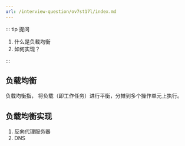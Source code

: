 ```yaml
---
url: /interview-question/ov7st17l/index.md
---
```

::: tip 提问

1. 什么是负载均衡
2. 如何实现？

:::

## 负载均衡

负载均衡指， 将负载（即工作任务）进行平衡，分摊到多个操作单元上执行。

## 负载均衡实现

1. 反向代理服务器
2. DNS
